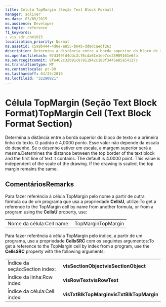 ```yaml
---
title: Célula TopMargin (Seção Text Block Format)
manager: soliver
ms.date: 03/09/2015
ms.audience: Developer
ms.topic: reference
f1_keywords:
- vis_sdr.chm1015
localization_priority: Normal
ms.assetid: c599b444-4d0e-a855-b04b-dd9dcaedf263
description: Determina a distância entre a borda superior do bloco de texto e a primeira linha do texto. O padrão é 4,0000 ponto. Esse valor não depende da escala do desenho. Se o desenho estiver em escala, a margem superior será a mesma.
ms.openlocfilehash: 97d349fd4ddc3c76cda61e1ee7ce25909161e6fa
ms.sourcegitcommit: 8fe462c32b91c87911942c188f3445e85a54137c
ms.translationtype: MT
ms.contentlocale: pt-BR
ms.lasthandoff: 04/23/2019
ms.locfileid: "32280921"
---
```

# <a name="topmargin-cell-text-block-format-section"></a><span data-ttu-id="f42af-106">Célula TopMargin (Seção Text Block Format)</span><span class="sxs-lookup"><span data-stu-id="f42af-106">TopMargin Cell (Text Block Format Section)</span></span>

<span data-ttu-id="f42af-p102">Determina a distância entre a borda superior do bloco de texto e a primeira linha do texto. O padrão é 4,0000 ponto. Esse valor não depende da escala do desenho. Se o desenho estiver em escala, a margem superior será a mesma.</span><span class="sxs-lookup"><span data-stu-id="f42af-p102">Determines the distance between the top border of the text block and the first line of text it contains. The default is 4.0000 point. This value is independent of the scale of the drawing. If the drawing is scaled, the top margin remains the same.</span></span>
  
## <a name="remarks"></a><span data-ttu-id="f42af-111">Comentários</span><span class="sxs-lookup"><span data-stu-id="f42af-111">Remarks</span></span>

<span data-ttu-id="f42af-112">Para fazer referência à célula TopMargin pelo nome a partir de outra fórmula ou de um programa que usa a propriedade **CellsU**, utilize:</span><span class="sxs-lookup"><span data-stu-id="f42af-112">To get a reference to the TopMargin cell by name from another formula, or from a program using the **CellsU** property, use:</span></span> 
  
|||
|:-----|:-----|
| <span data-ttu-id="f42af-113">Nome da célula:</span><span class="sxs-lookup"><span data-stu-id="f42af-113">Cell name:</span></span>  <br/> | <span data-ttu-id="f42af-114">TopMargin</span><span class="sxs-lookup"><span data-stu-id="f42af-114">TopMargin</span></span>  <br/> |
   
<span data-ttu-id="f42af-115">Para fazer referência à célula TopMargin pelo índice, a partir de um programa, use a propriedade **CellsSRC** com os seguintes argumentos:</span><span class="sxs-lookup"><span data-stu-id="f42af-115">To get a reference to the TopMargin cell by index from a program, use the **CellsSRC** property with the following arguments:</span></span> 
  
|||
|:-----|:-----|
| <span data-ttu-id="f42af-116">Índice da seção:</span><span class="sxs-lookup"><span data-stu-id="f42af-116">Section index:</span></span>  <br/> |<span data-ttu-id="f42af-117">**visSectionObject**</span><span class="sxs-lookup"><span data-stu-id="f42af-117">**visSectionObject**</span></span> <br/> |
| <span data-ttu-id="f42af-118">Índice da linha:</span><span class="sxs-lookup"><span data-stu-id="f42af-118">Row index:</span></span>  <br/> |<span data-ttu-id="f42af-119">**visRowText**</span><span class="sxs-lookup"><span data-stu-id="f42af-119">**visRowText**</span></span> <br/> |
| <span data-ttu-id="f42af-120">Índice da célula:</span><span class="sxs-lookup"><span data-stu-id="f42af-120">Cell index:</span></span>  <br/> |<span data-ttu-id="f42af-121">**visTxtBlkTopMargin**</span><span class="sxs-lookup"><span data-stu-id="f42af-121">**visTxtBlkTopMargin**</span></span> <br/> |
   

